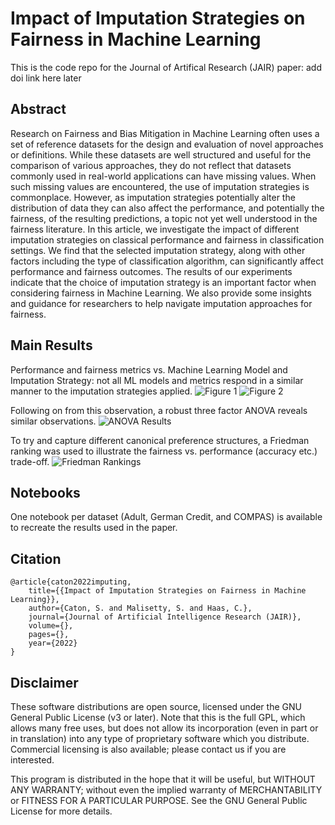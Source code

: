 # Impact of Imputation Strategies on Fairness in Machine Learning
This is the code repo for the Journal of Artifical Research (JAIR) paper: add doi link here later

## Abstract
Research on Fairness and Bias Mitigation in Machine Learning often uses a set of reference datasets for the design and evaluation of novel approaches or definitions. While these datasets are well structured and useful for the comparison of various approaches, they do not reflect that datasets commonly used in real-world applications can have missing values. When such missing values are encountered, the use of imputation strategies is commonplace. However, as imputation strategies potentially alter the distribution of data they can also affect the performance, and potentially the fairness, of the resulting predictions, a topic not yet well understood in the fairness literature. In this article, we investigate the impact of different imputation strategies on classical performance and fairness in classification settings. We find that the selected imputation strategy, along with other factors including the type of classification algorithm, can significantly affect performance and fairness outcomes. The results of our experiments indicate that the choice of imputation strategy is an important factor when considering fairness in Machine Learning. We also provide some insights and guidance for researchers to help navigate imputation approaches for fairness.

## Main Results

Performance and fairness metrics vs. Machine Learning Model and Imputation Strategy: not all ML models and metrics respond in a similar manner to the imputation strategies applied.
![Figure 1](../assets/ImputationPerformanceByMetric.png?raw=true)
![Figure 2](../assets/ImputationFairnessByMetric.png?raw=true)

Following on from this observation, a robust three factor ANOVA reveals similar observations.
![ANOVA Results](../assets/ANOVA.png?raw=true)

To try and capture different canonical preference structures, a Friedman ranking was used to illustrate the fairness vs. performance (accuracy etc.) trade-off.
![Friedman Rankings](../assets/rankings.png)

## Notebooks

One notebook per dataset (Adult, German Credit, and COMPAS) is available to recreate the results used in the paper. 

## Citation
```
@article{caton2022imputing,
	title={{Impact of Imputation Strategies on Fairness in Machine Learning}},
	author={Caton, S. and Malisetty, S. and Haas, C.},
	journal={Journal of Artificial Intelligence Research (JAIR)},
	volume={},
	pages={},
	year={2022}
}
```

## Disclaimer

These software distributions are open source, licensed under the GNU General Public License (v3 or later). Note that this is the full GPL, which allows many free uses, but does not allow its incorporation (even in part or in translation) into any type of proprietary software which you distribute. Commercial licensing is also available; please contact us if you are interested.

This program is distributed in the hope that it will be useful, but WITHOUT ANY WARRANTY; without even the implied warranty of MERCHANTABILITY or FITNESS FOR A PARTICULAR PURPOSE. See the GNU General Public License for more details.


